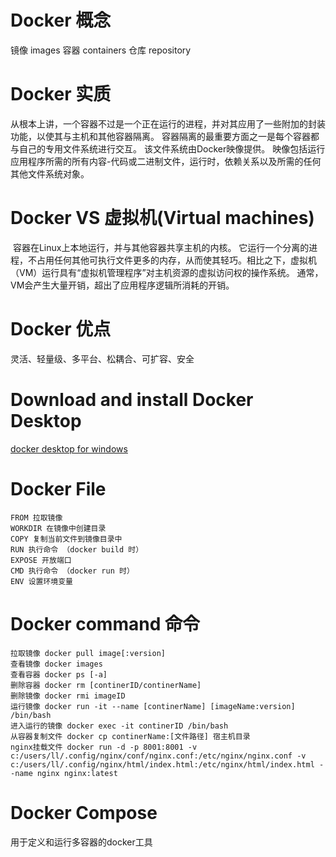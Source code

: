 # Docker 概念
镜像 images
容器 containers 
仓库 repository

# Docker  实质
​		从根本上讲，一个容器不过是一个正在运行的进程，并对其应用了一些附加的封装功能，以使其与主机和其他容器隔离。 容器隔离的最重要方面之一是每个容器都与自己的专用文件系统进行交互。 该文件系统由Docker映像提供。 映像包括运行应用程序所需的所有内容-代码或二进制文件，运行时，依赖关系以及所需的任何其他文件系统对象。

# Docker VS 虚拟机(Virtual machines)
​		容器在Linux上本地运行，并与其他容器共享主机的内核。 它运行一个分离的进程，不占用任何其他可执行文件更多的内存，从而使其轻巧。
​相比之下，虚拟机（VM）运行具有“虚拟机管理程序”对主机资源的虚拟访问权的操作系统。 通常，VM会产生大量开销，超出了应用程序逻辑所消耗的开销。

# Docker  优点

灵活、轻量级、多平台、松耦合、可扩容、安全

# Download and install Docker Desktop

[docker desktop for windows](https://docs.docker.com/docker-for-windows/install/)

# Docker File

```
FROM 拉取镜像
WORKDIR 在镜像中创建目录
COPY 复制当前文件到镜像目录中
RUN 执行命令 （docker build 时）
EXPOSE 开放端口
CMD 执行命令 （docker run 时）
ENV 设置环境变量
```


# Docker  command 命令

```
拉取镜像 docker pull image[:version]
查看镜像 docker images
查看容器 docker ps [-a]
删除容器 docker rm [continerID/continerName]
删除镜像 docker rmi imageID
运行镜像 docker run -it --name [continerName] [imageName:version] /bin/bash
进入运行的镜像 docker exec -it continerID /bin/bash
从容器复制文件 docker cp continerName:[文件路径] 宿主机目录
nginx挂载文件 docker run -d -p 8001:8001 -v c:/users/ll/.config/nginx/conf/nginx.conf:/etc/nginx/nginx.conf -v c:/users/ll/.config/nginx/html/index.html:/etc/nginx/html/index.html --name nginx nginx:latest
```

# Docker Compose
用于定义和运行多容器的docker工具

